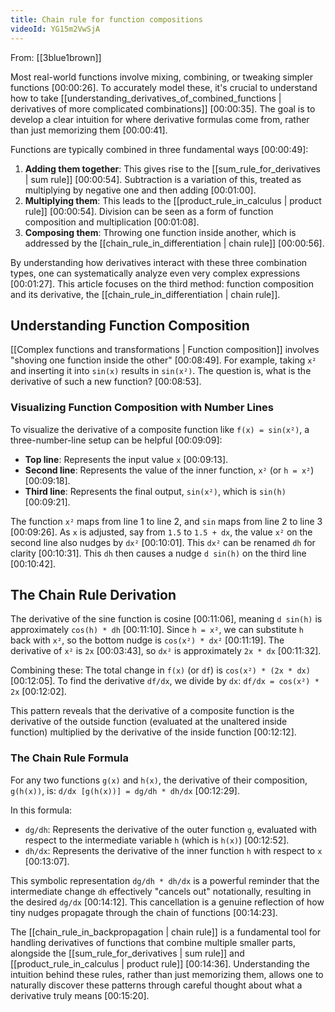 ```yaml
---
title: Chain rule for function compositions
videoId: YG15m2VwSjA
---
```


From: [[3blue1brown]] <br/> 

Most real-world functions involve mixing, combining, or tweaking simpler functions <a class="yt-timestamp" data-t="00:00:26">[00:00:26]</a>. To accurately model these, it's crucial to understand how to take [[understanding_derivatives_of_combined_functions | derivatives of more complicated combinations]] <a class="yt-timestamp" data-t="00:00:35">[00:00:35]</a>. The goal is to develop a clear intuition for where derivative formulas come from, rather than just memorizing them <a class="yt-timestamp" data-t="00:00:41">[00:00:41]</a>.

Functions are typically combined in three fundamental ways <a class="yt-timestamp" data-t="00:00:49">[00:00:49]</a>:
1.  **Adding them together**: This gives rise to the [[sum_rule_for_derivatives | sum rule]] <a class="yt-timestamp" data-t="00:00:54">[00:00:54]</a>. Subtraction is a variation of this, treated as multiplying by negative one and then adding <a class="yt-timestamp" data-t="00:01:00">[00:01:00]</a>.
2.  **Multiplying them**: This leads to the [[product_rule_in_calculus | product rule]] <a class="yt-timestamp" data-t="00:00:54">[00:00:54]</a>. Division can be seen as a form of function composition and multiplication <a class="yt-timestamp" data-t="00:01:08">[00:01:08]</a>.
3.  **Composing them**: Throwing one function inside another, which is addressed by the [[chain_rule_in_differentiation | chain rule]] <a class="yt-timestamp" data-t="00:00:56">[00:00:56]</a>.

By understanding how derivatives interact with these three combination types, one can systematically analyze even very complex expressions <a class="yt-timestamp" data-t="00:01:27">[00:01:27]</a>. This article focuses on the third method: function composition and its derivative, the [[chain_rule_in_differentiation | chain rule]].

## Understanding Function Composition

[[Complex functions and transformations | Function composition]] involves "shoving one function inside the other" <a class="yt-timestamp" data-t="00:08:49">[00:08:49]</a>. For example, taking `x²` and inserting it into `sin(x)` results in `sin(x²)`. The question is, what is the derivative of such a new function? <a class="yt-timestamp" data-t="00:08:53">[00:08:53]</a>.

### Visualizing Function Composition with Number Lines

To visualize the derivative of a composite function like `f(x) = sin(x²)`, a three-number-line setup can be helpful <a class="yt-timestamp" data-t="00:09:09">[00:09:09]</a>:
*   **Top line**: Represents the input value `x` <a class="yt-timestamp" data-t="00:09:13">[00:09:13]</a>.
*   **Second line**: Represents the value of the inner function, `x²` (or `h = x²`) <a class="yt-timestamp" data-t="00:09:18">[00:09:18]</a>.
*   **Third line**: Represents the final output, `sin(x²)`, which is `sin(h)` <a class="yt-timestamp" data-t="00:09:21">[00:09:21]</a>.

The function `x²` maps from line 1 to line 2, and `sin` maps from line 2 to line 3 <a class="yt-timestamp" data-t="00:09:26">[00:09:26]</a>. As `x` is adjusted, say from `1.5` to `1.5 + dx`, the value `x²` on the second line also nudges by `dx²` <a class="yt-timestamp" data-t="00:10:01">[00:10:01]</a>. This `dx²` can be renamed `dh` for clarity <a class="yt-timestamp" data-t="00:10:31">[00:10:31]</a>. This `dh` then causes a nudge `d sin(h)` on the third line <a class="yt-timestamp" data-t="00:10:42">[00:10:42]</a>.

## The Chain Rule Derivation

The derivative of the sine function is cosine <a class="yt-timestamp" data-t="00:11:06">[00:11:06]</a>, meaning `d sin(h)` is approximately `cos(h) * dh` <a class="yt-timestamp" data-t="00:11:10">[00:11:10]</a>.
Since `h = x²`, we can substitute `h` back with `x²`, so the bottom nudge is `cos(x²) * dx²` <a class="yt-timestamp" data-t="00:11:19">[00:11:19]</a>.
The derivative of `x²` is `2x` <a class="yt-timestamp" data-t="00:03:43">[00:03:43]</a>, so `dx²` is approximately `2x * dx` <a class="yt-timestamp" data-t="00:11:32">[00:11:32]</a>.

Combining these:
The total change in `f(x)` (or `df`) is `cos(x²) * (2x * dx)` <a class="yt-timestamp" data-t="00:12:05">[00:12:05]</a>.
To find the derivative `df/dx`, we divide by `dx`:
`df/dx = cos(x²) * 2x` <a class="yt-timestamp" data-t="00:12:02">[00:12:02]</a>.

This pattern reveals that the derivative of a composite function is the derivative of the outside function (evaluated at the unaltered inside function) multiplied by the derivative of the inside function <a class="yt-timestamp" data-t="00:12:12">[00:12:12]</a>.

### The Chain Rule Formula

For any two functions `g(x)` and `h(x)`, the derivative of their composition, `g(h(x))`, is:
`d/dx [g(h(x))] = dg/dh * dh/dx` <a class="yt-timestamp" data-t="00:12:29">[00:12:29]</a>.

In this formula:
*   `dg/dh`: Represents the derivative of the outer function `g`, evaluated with respect to the intermediate variable `h` (which is `h(x)`) <a class="yt-timestamp" data-t="00:12:52">[00:12:52]</a>.
*   `dh/dx`: Represents the derivative of the inner function `h` with respect to `x` <a class="yt-timestamp" data-t="00:13:07">[00:13:07]</a>.

This symbolic representation `dg/dh * dh/dx` is a powerful reminder that the intermediate change `dh` effectively "cancels out" notationally, resulting in the desired `dg/dx` <a class="yt-timestamp" data-t="00:14:12">[00:14:12]</a>. This cancellation is a genuine reflection of how tiny nudges propagate through the chain of functions <a class="yt-timestamp" data-t="00:14:23">[00:14:23]</a>.

The [[chain_rule_in_backpropagation | chain rule]] is a fundamental tool for handling derivatives of functions that combine multiple smaller parts, alongside the [[sum_rule_for_derivatives | sum rule]] and [[product_rule_in_calculus | product rule]] <a class="yt-timestamp" data-t="00:14:36">[00:14:36]</a>. Understanding the intuition behind these rules, rather than just memorizing them, allows one to naturally discover these patterns through careful thought about what a derivative truly means <a class="yt-timestamp" data-t="00:15:20">[00:15:20]</a>.